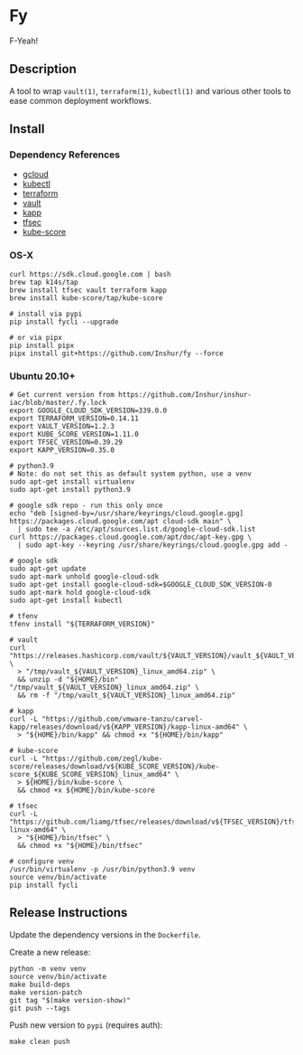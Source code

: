 # Fy

F-Yeah!

## Description

A tool to wrap `vault(1)`, `terraform(1)`, `kubectl(1)` and various other tools to ease common deployment workflows.

## Install

### Dependency References

* [gcloud](https://cloud.google.com/sdk)
* [kubectl](https://cloud.google.com/sdk)
* [terraform](https://www.terraform.io/)
* [vault](https://www.vaultproject.io/)
* [kapp](https://get-kapp.io/)
* [tfsec](https://github.com/tfsec/tfsec)
* [kube-score](https://github.com/zegl/kube-score)

### OS-X

```
curl https://sdk.cloud.google.com | bash
brew tap k14s/tap
brew install tfsec vault terraform kapp
brew install kube-score/tap/kube-score

# install via pypi
pip install fycli --upgrade

# or via pipx
pip install pipx
pipx install git+https://github.com/Inshur/fy --force
```

### Ubuntu 20.10+

```
# Get current version from https://github.com/Inshur/inshur-iac/blob/master/.fy.lock
export GOOGLE_CLOUD_SDK_VERSION=339.0.0
export TERRAFORM_VERSION=0.14.11
export VAULT_VERSION=1.2.3
export KUBE_SCORE_VERSION=1.11.0
export TFSEC_VERSION=0.39.29
export KAPP_VERSION=0.35.0

# python3.9 
# Note: do not set this as default system python, use a venv
sudo apt-get install virtualenv
sudo apt-get install python3.9

# google sdk repo - run this only once
echo "deb [signed-by=/usr/share/keyrings/cloud.google.gpg] https://packages.cloud.google.com/apt cloud-sdk main" \
  | sudo tee -a /etc/apt/sources.list.d/google-cloud-sdk.list
curl https://packages.cloud.google.com/apt/doc/apt-key.gpg \
  | sudo apt-key --keyring /usr/share/keyrings/cloud.google.gpg add -

# google sdk
sudo apt-get update
sudo apt-mark unhold google-cloud-sdk
sudo apt-get install google-cloud-sdk=$GOOGLE_CLOUD_SDK_VERSION-0
sudo apt-mark hold google-cloud-sdk
sudo apt-get install kubectl

# tfenv
tfenv install "${TERRAFORM_VERSION}"

# vault
curl "https://releases.hashicorp.com/vault/${VAULT_VERSION}/vault_${VAULT_VERSION}_linux_amd64.zip" \
  > "/tmp/vault_${VAULT_VERSION}_linux_amd64.zip" \
  && unzip -d "${HOME}/bin" "/tmp/vault_${VAULT_VERSION}_linux_amd64.zip" \
  && rm -f "/tmp/vault_${VAULT_VERSION}_linux_amd64.zip"

# kapp
curl -L "https://github.com/vmware-tanzu/carvel-kapp/releases/download/v${KAPP_VERSION}/kapp-linux-amd64" \
  > "${HOME}/bin/kapp" && chmod +x "${HOME}/bin/kapp"

# kube-score
curl -L "https://github.com/zegl/kube-score/releases/download/v${KUBE_SCORE_VERSION}/kube-score_${KUBE_SCORE_VERSION}_linux_amd64" \
  > ${HOME}/bin/kube-score \
  && chmod +x ${HOME}/bin/kube-score

# tfsec
curl -L "https://github.com/liamg/tfsec/releases/download/v${TFSEC_VERSION}/tfsec-linux-amd64" \
  > "${HOME}/bin/tfsec" \
  && chmod +x "${HOME}/bin/tfsec"

# configure venv
/usr/bin/virtualenv -p /usr/bin/python3.9 venv
source venv/bin/activate
pip install fycli

```

## Release Instructions

Update the dependency versions in the `Dockerfile`.

Create a new release:
```
python -m venv venv
source venv/bin/activate
make build-deps
make version-patch
git tag "$(make version-show)"
git push --tags
```

Push new version to `pypi` (requires auth):
```
make clean push
```
